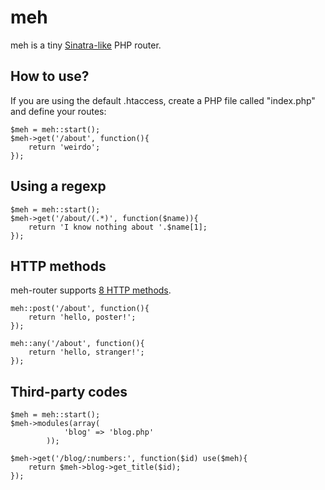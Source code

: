 meh
======
meh is a tiny [Sinatra-like](https://github.com/sinatra/sinatra) PHP router.

How to use?
--------
If you are using the default .htaccess, create a PHP file called "index.php" and define your routes:

	$meh = meh::start();
	$meh->get('/about', function(){
		return 'weirdo';
	});


Using a regexp
--------

	$meh = meh::start();
	$meh->get('/about/(.*)', function($name)){
		return 'I know nothing about '.$name[1];
	});


HTTP methods
--------
meh-router supports [8 HTTP methods](http://tools.ietf.org/html/rfc2616).

	meh::post('/about', function(){
		return 'hello, poster!';
	});
	
	meh::any('/about', function(){
		return 'hello, stranger!';
	});
	

Third-party codes
--------


    $meh = meh::start();
    $meh->modules(array(
                'blog' => 'blog.php'
            ));

    $meh->get('/blog/:numbers:', function($id) use($meh){
        return $meh->blog->get_title($id);
    });

	